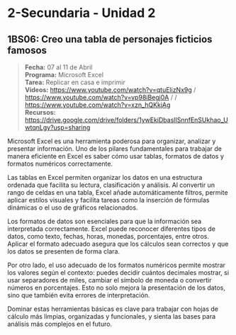 # 2-Secundaria - Unidad 2

<div class="currentTheme">

## 1BS06: Creo una tabla de personajes ficticios famosos

> <i class="bi bi-calendar"></i> **Fecha:** 07 al 11 de Abril<br><i class="bi bi-laptop"></i> **Programa:** Microsoft Excel<br><i class="bi bi-clipboard-check"></i> **Tarea:** Replicar en casa e imprimir<br><i class="bi bi-youtube txt-red"></i> **Videos:** https://www.youtube.com/watch?v=qtuElizNx9g / https://www.youtube.com/watch?v=vp98iBegj0A / / https://www.youtube.com/watch?v=xzn_hQKkjAg<br><i class="bi bi-backpack"></i> **Recursos:** https://drive.google.com/drive/folders/1ywEkiDbaslISnnfEnSUkhao_UwtqnLgy?usp=sharing

Microsoft Excel es una herramienta poderosa para organizar, analizar y presentar información. Uno de los pilares fundamentales para trabajar de manera eficiente en Excel es saber cómo usar tablas, formatos de datos y formatos numéricos correctamente.

Las tablas en Excel permiten organizar los datos en una estructura ordenada que facilita su lectura, clasificación y análisis. Al convertir un rango de celdas en una tabla, Excel añade automáticamente filtros, permite aplicar estilos visuales y facilita tareas como la inserción de fórmulas dinámicas o el uso de gráficos relacionados.

Los formatos de datos son esenciales para que la información sea interpretada correctamente. Excel puede reconocer diferentes tipos de datos, como texto, fechas, horas, monedas, porcentajes, entre otros. Aplicar el formato adecuado asegura que los cálculos sean correctos y que los datos se presenten de forma clara.

Por otro lado, el uso adecuado de los formatos numéricos permite mostrar los valores según el contexto: puedes decidir cuántos decimales mostrar, si usar separadores de miles, cambiar el símbolo de moneda o convertir números en porcentajes. Esto no solo mejora la presentación de los datos, sino que también evita errores de interpretación.

Dominar estas herramientas básicas es clave para trabajar con hojas de cálculo más limpias, organizadas y funcionales, y sienta las bases para análisis más complejos en el futuro.

</div>